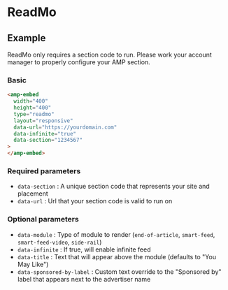 <!---
Copyright 2019 The AMP HTML Authors. All Rights Reserved.

Licensed under the Apache License, Version 2.0 (the "License");
you may not use this file except in compliance with the License.
You may obtain a copy of the License at

      http://www.apache.org/licenses/LICENSE-2.0

Unless required by applicable law or agreed to in writing, software
distributed under the License is distributed on an "AS-IS" BASIS,
WITHOUT WARRANTIES OR CONDITIONS OF ANY KIND, either express or implied.
See the License for the specific language governing permissions and
limitations under the License.
-->

# ReadMo

## Example

ReadMo only requires a section code to run. Please work your account manager to properly configure your AMP section.

### Basic

```html
<amp-embed
  width="400"
  height="400"
  type="readmo"
  layout="responsive"
  data-url="https://yourdomain.com"
  data-infinite="true"
  data-section="1234567"
>
</amp-embed>
```

### Required parameters

- `data-section` : A unique section code that represents your site and placement
- `data-url` : Url that your section code is valid to run on

### Optional parameters

- `data-module` : Type of module to render (`end-of-article`, `smart-feed`, `smart-feed-video`, `side-rail`)
- `data-infinite` : If true, will enable infinite feed
- `data-title` : Text that will appear above the module (defaults to "You May Like")
- `data-sponsored-by-label` : Custom text override to the "Sponsored by" label that appears next to the advertiser name
